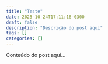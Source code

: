 ```yaml
---
title: "Teste"
date: 2025-10-24T17:11:16-0300
draft: false
description: "Descrição do post aqui"
tags: []
categories: []
---
```


Conteúdo do post aqui...


